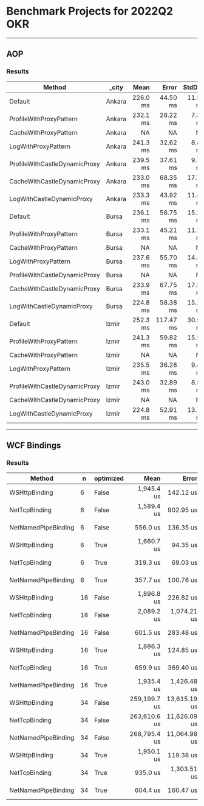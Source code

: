 # Benchmark Projects for 2022Q2 OKR
---

## AOP

### Results
|                        Method |  _city |     Mean |     Error |   StdDev |      Min |      Max |   Median | Iterations |
|------------------------------ |------- |---------:|----------:|---------:|---------:|---------:|---------:|-----------:|
|                       Default | Ankara | 226.0 ms |  44.50 ms | 11.56 ms | 217.6 ms | 244.0 ms | 219.5 ms |      5.000 |
|       ProfileWithProxyPattern | Ankara | 232.1 ms |  28.22 ms |  7.33 ms | 222.7 ms | 243.2 ms | 231.3 ms |      5.000 |
|         CacheWithProxyPattern | Ankara |       NA |        NA |       NA |       NA |       NA |       NA |         NA |
|           LogWithProxyPattern | Ankara | 241.3 ms |  32.62 ms |  8.47 ms | 233.0 ms | 253.4 ms | 238.7 ms |      5.000 |
| ProfileWithCastleDynamicProxy | Ankara | 239.5 ms |  37.61 ms |  9.77 ms | 230.7 ms | 253.0 ms | 235.9 ms |      5.000 |
|   CacheWithCastleDynamicProxy | Ankara | 233.0 ms |  68.35 ms | 17.75 ms | 216.9 ms | 259.8 ms | 224.8 ms |      5.000 |
|     LogWithCastleDynamicProxy | Ankara | 233.3 ms |  43.92 ms | 11.41 ms | 214.4 ms | 243.1 ms | 236.1 ms |      5.000 |
|                       Default |  Bursa | 236.1 ms |  58.75 ms | 15.26 ms | 215.8 ms | 255.8 ms | 232.3 ms |      5.000 |
|       ProfileWithProxyPattern |  Bursa | 233.1 ms |  45.21 ms | 11.74 ms | 221.0 ms | 245.4 ms | 233.7 ms |      5.000 |
|         CacheWithProxyPattern |  Bursa |       NA |        NA |       NA |       NA |       NA |       NA |         NA |
|           LogWithProxyPattern |  Bursa | 237.6 ms |  55.70 ms | 14.46 ms | 223.5 ms | 260.3 ms | 233.3 ms |      5.000 |
| ProfileWithCastleDynamicProxy |  Bursa |       NA |        NA |       NA |       NA |       NA |       NA |         NA |
|   CacheWithCastleDynamicProxy |  Bursa | 233.9 ms |  67.75 ms | 17.59 ms | 215.6 ms | 257.2 ms | 230.4 ms |      5.000 |
|     LogWithCastleDynamicProxy |  Bursa | 224.8 ms |  58.38 ms | 15.16 ms | 205.7 ms | 243.0 ms | 222.0 ms |      5.000 |
|                       Default |  Izmir | 252.3 ms | 117.47 ms | 30.51 ms | 224.8 ms | 304.3 ms | 246.7 ms |      5.000 |
|       ProfileWithProxyPattern |  Izmir | 241.3 ms |  59.82 ms | 15.54 ms | 219.8 ms | 257.9 ms | 243.1 ms |      5.000 |
|         CacheWithProxyPattern |  Izmir |       NA |        NA |       NA |       NA |       NA |       NA |         NA |
|           LogWithProxyPattern |  Izmir | 235.5 ms |  36.28 ms |  9.42 ms | 222.2 ms | 245.1 ms | 233.2 ms |      5.000 |
| ProfileWithCastleDynamicProxy |  Izmir | 243.0 ms |  32.89 ms |  8.54 ms | 236.9 ms | 257.5 ms | 239.1 ms |      5.000 |
|   CacheWithCastleDynamicProxy |  Izmir |       NA |        NA |       NA |       NA |       NA |       NA |         NA |
|     LogWithCastleDynamicProxy |  Izmir | 224.8 ms |  52.91 ms | 13.74 ms | 209.5 ms | 237.4 ms | 233.0 ms |      5.000 |

---

## WCF Bindings

### Results
|              Method |  n | optimized |         Mean |        Error |      StdDev |       Median |          Min |          Max | Iterations |
|-------------------- |--- |---------- |-------------:|-------------:|------------:|-------------:|-------------:|-------------:|-----------:|
|       WSHttpBinding |  6 |     False |   1,945.4 us |    142.12 us |    419.0 us |   1,859.5 us |   1,490.9 us |   4,670.9 us |      100.0 |
|       NetTcpBinding |  6 |     False |   1,589.4 us |    902.95 us |  2,662.4 us |     638.8 us |     305.5 us |  23,724.5 us |      100.0 |
| NetNamedPipeBinding |  6 |     False |     556.0 us |    136.35 us |    402.0 us |     411.9 us |     213.8 us |   2,225.1 us |      100.0 |
|       WSHttpBinding |  6 |      True |   1,660.7 us |     94.35 us |    278.2 us |   1,564.3 us |   1,436.6 us |   3,225.5 us |      100.0 |
|       NetTcpBinding |  6 |      True |     319.3 us |     69.03 us |    203.6 us |     249.7 us |     243.7 us |   1,448.4 us |      100.0 |
| NetNamedPipeBinding |  6 |      True |     357.7 us |    100.76 us |    297.1 us |     236.2 us |     208.9 us |   1,702.5 us |      100.0 |
|       WSHttpBinding | 16 |     False |   1,896.8 us |    226.82 us |    668.8 us |   1,746.0 us |   1,509.6 us |   7,726.9 us |      100.0 |
|       NetTcpBinding | 16 |     False |   2,089.2 us |  1,074.21 us |  3,167.3 us |     568.2 us |     290.2 us |  20,711.4 us |      100.0 |
| NetNamedPipeBinding | 16 |     False |     601.5 us |    283.48 us |    835.9 us |     304.1 us |     261.1 us |   5,282.3 us |      100.0 |
|       WSHttpBinding | 16 |      True |   1,886.3 us |    124.85 us |    368.1 us |   1,753.8 us |   1,452.3 us |   3,395.6 us |      100.0 |
|       NetTcpBinding | 16 |      True |     659.9 us |    369.40 us |  1,089.2 us |     352.4 us |     236.9 us |   9,986.9 us |      100.0 |
| NetNamedPipeBinding | 16 |      True |   1,935.4 us |  1,426.48 us |  4,206.0 us |     347.2 us |     213.9 us |  19,990.3 us |      100.0 |
|       WSHttpBinding | 34 |     False | 259,199.7 us | 13,615.19 us | 40,144.7 us | 243,625.0 us | 234,262.7 us | 456,658.3 us |      100.0 |
|       NetTcpBinding | 34 |     False | 263,610.6 us | 11,626.09 us | 34,279.8 us | 252,891.7 us | 236,485.4 us | 431,524.3 us |      100.0 |
| NetNamedPipeBinding | 34 |     False | 268,795.4 us | 11,064.98 us | 32,625.3 us | 261,013.1 us | 237,340.2 us | 414,609.1 us |      100.0 |
|       WSHttpBinding | 34 |      True |   1,950.1 us |    119.38 us |    352.0 us |   1,819.2 us |   1,618.0 us |   3,485.9 us |      100.0 |
|       NetTcpBinding | 34 |      True |     935.0 us |  1,303.51 us |  3,843.4 us |     407.4 us |     270.8 us |  38,758.2 us |      100.0 |
| NetNamedPipeBinding | 34 |      True |     604.4 us |    160.47 us |    473.2 us |     405.7 us |     240.4 us |   2,235.3 us |      100.0 |